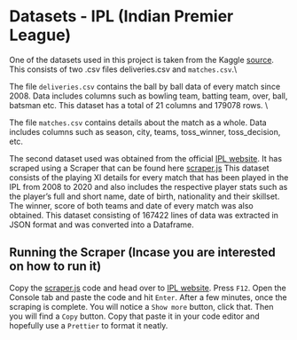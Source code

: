 # Datasets - IPL (Indian Premier League)

One of the datasets used in this project is taken from the
Kaggle [source](https://www.kaggle.com/nowke9/ipldata). This consists of two .csv files deliveries.csv and
`matches.csv`.\

The file `deliveries.csv` contains the ball by
ball data of every match since 2008. Data includes
columns such as bowling team, batting team, over, ball,
batsman etc. This dataset has a total of 21 columns and
179078 rows. \

The file `matches.csv` contains details about
the match as a whole. Data includes columns such as
season, city, teams, toss_winner, toss_decision, etc.

The second dataset used was obtained from the official
[IPL website](https://www.iplt20.com/). It has scraped using a Scraper that can be found here [scraper.js](https://github.com/Lavitra15/DataAnalytics-Project/blob/main/scraper.js)
This dataset consists of the playing XI
details for every match that has been played in the IPL
from 2008 to 2020 and also includes the respective player
stats such as the player’s full and short name, date of birth, nationality and their skillset. The winner, score of
both teams and date of every match was also obtained.
This dataset consisting of 167422 lines of data was
extracted in JSON format and was converted into a
Dataframe.

## Running the Scraper (Incase you are interested on how to run it)

Copy the [scraper.js](https://github.com/Lavitra15/DataAnalytics-Project/blob/main/scraper.js) code and head over to [IPL website](https://www.iplt20.com/).
Press `F12`. Open the Console tab and paste the code and hit `Enter`.
After a few minutes, once the scraping is complete. You will notice a `Show more` button, click that.
Then you will find a `Copy` button. Copy that paste it in your code editor and hopefully use a `Prettier` to format it neatly.
